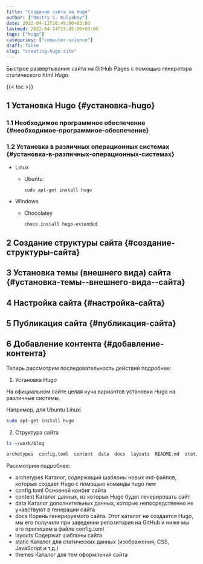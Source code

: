 ```yaml
---
title: "Создание сайта на Hugo"
author: ["Dmitry S. Kulyabov"]
date: 2022-04-12T20:49:00+03:00
lastmod: 2022-04-14T15:45:00+03:00
tags: ["hugo"]
categories: ["computer-science"]
draft: false
slug: "creating-hugo-site"
---
```


Быстрое развертывание сайта на GitHub Pages с помощью генератора статического html _Hugo_.

<!--more-->

{{< toc >}}


## <span class="section-num">1</span> Установка Hugo {#установка-hugo}


### <span class="section-num">1.1</span> Необходимое программное обеспечение {#необходимое-программное-обеспечение}


### <span class="section-num">1.2</span> Установка в различных операционных системах {#установка-в-различных-операционных-системах}

-   Linux
    -   Ubuntu:

        ```shell
        sudo apt-get install hugo
        ```
-   Windows
    -   Chocolatey

        ```shell
        choco install hugo-extended
        ```


## <span class="section-num">2</span> Создание структуры сайта {#создание-структуры-сайта}


## <span class="section-num">3</span> Установка темы (внешнего вида) сайта {#установка-темы--внешнего-вида--сайта}


## <span class="section-num">4</span> Настройка сайта {#настройка-сайта}


## <span class="section-num">5</span> Публикация сайта {#публикация-сайта}


## <span class="section-num">6</span> Добавление контента {#добавление-контента}

Теперь рассмотрим последовательность действий подробнее:

1.  Установка Hugo

На официальном сайте целая куча вариантов установки Hugo на различные
системы.

Например, для Ubuntu Linux:

```sh
sudo apt-get install hugo
```

2.  Структура сайта

<!--listend-->

```sh
ls ~/work/blog

archetypes  config.toml  content  data  docs  layouts  README.md  static  themes
```

Рассмотрим подробнее:

-   archetypes Каталог, содержащий шаблоны новых md-файлов, которые
    создает Hugo с помощью команды hugo new
-   config.toml Основной конфиг сайта
-   content Каталог данных, из которых Hugo будет генерировать сайт
-   data Каталог дополнительных данных, которые непосредственно не
    учавствуют в генерации сайта
-   docs Корень генерируемого сайта. Этот каталог не создается Hugo, мы
    его получили при заведении репозитория на GitHub и ниже мы его
    пропишем в файле config.toml
-   layouts Содержит шаблоны сайта
-   static Каталог для статических данных (изображения, CSS, JavaScript и
    т.д.)
-   themes Каталог для тем оформления сайта
